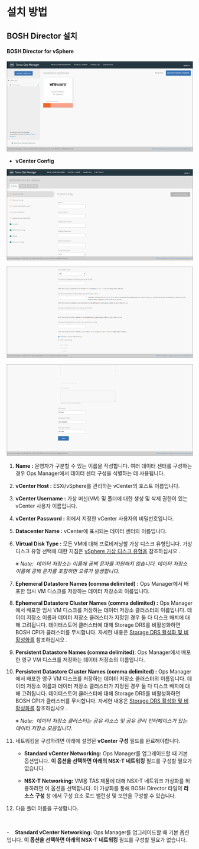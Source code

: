 # 설치 방법

## BOSH Director 설치

#### BOSH Director for vSphere

![](0019.png)

- **vCenter Config**

![](0020.png)

![](0021.png)

![](0022.png)

1. **Name :** 운영자가 구분할 수 있는 이름을 작성합니다. 여러 데이터 센터를 구성하는 경우 Ops Manager에서 데이터 센터 구성을 식별하는 데 사용됩니다.

2. **vCenter Host :** ESXi/vSphere를 관리하는 vCenter의 호스트 이름입니다.

3. **vCenter Username :** 가상 머신(VM) 및 폴더에 대한 생성 및 삭제 권한이 있는 vCenter 사용자 이름입니다.

4. **vCenter Password :** 위에서 지정한 vCenter 사용자의 비밀번호입니다.

5. **Datacenter Name :** vCenter에 표시되는 데이터 센터의 이름입니다.

6. **Virtual Disk Type :** 모든 VM에 대해 프로비저닝할 가상 디스크 유형입니다. 가상 디스크 유형 선택에 대한 지침은 [vSphere 가상 디스크 유형을](https://docs.pivotal.io/application-service/operating/disk-format.html) 참조하십시오 .
   
   ※ *Note:  데이터 저장소는 이름에 공백 문자를 지원하지 않습니다. 데이터 저장소 이름에 공백 문자를 포함하면 오류가 발생합니다.*

7. **Ephemeral Datastore Names (comma delimited) :** Ops Manager에서 배포한 임시 VM 디스크를 저장하는 데이터 저장소의 이름입니다.

8. **Ephemeral Datastore Cluster Names (comma delimited) :** Ops Manager에서 배포한 임시 VM 디스크를 저장하는 데이터 저장소 클러스터의 이름입니다. 데이터 저장소 이름과 데이터 저장소 클러스터가 지정된 경우 둘 다 디스크 배치에 대해 고려됩니다. 데이터스토어 클러스터에 대해 Storage DRS를 비활성화하면 BOSH CPI가 클러스터를 무시합니다. 자세한 내용은 [Storage DRS 활성화 및 비활성화를](https://docs.vmware.com/en/VMware-vSphere/7.0/com.vmware.vsphere.resmgmt.doc/GUID-827DBD6D-08B7-4411-9214-9E126671457F.html) 참조하십시오 .

9. **Persistent Datastore Names (comma delimited)**: Ops Manager에서 배포한 영구 VM 디스크를 저장하는 데이터 저장소의 이름입니다.

10. **Persistent Datastore Cluster Names (comma delimited) :** Ops Manager에서 배포한 영구 VM 디스크를 저장하는 데이터 저장소 클러스터의 이름입니다. 데이터 저장소 이름과 데이터 저장소 클러스터가 지정된 경우 둘 다 디스크 배치에 대해 고려됩니다. 데이터스토어 클러스터에 대해 Storage DRS를 비활성화하면 BOSH CPI가 클러스터를 무시합니다. 자세한 내용은 [Storage DRS 활성화 및 비활성화를](https://docs.vmware.com/en/VMware-vSphere/7.0/com.vmware.vsphere.resmgmt.doc/GUID-827DBD6D-08B7-4411-9214-9E126671457F.html) 참조하십시오 .
    
    ※ *Note:  데이터 저장소 클러스터는 공유 리소스 및 공유 관리 인터페이스가 있는 데이터 저장소 모음입니다.*

11. 네트워킹을 구성하려면 아래에 설명된 **vCenter 구성** 필드를 완료해야합니다.
    
    - **Standard vCenter Networking:** Ops Manager를 업그레이드할 때 기본 옵션입니다. **이 옵션을 선택하면 아래의 NSX-T 네트워킹** 필드를 구성할 필요가 없습니다.
    
    - **NSX-T Networking:** VM용 TAS 제품에 대해 NSX-T 네트워크 가상화를 허용하려면 이 옵션을 선택합니다. 이 가상화를 통해 BOSH Director 타일의 **리소스 구성** 창 에서 구성 요소 로드 밸런싱 및 보안을 구성할 수 있습니다.

12. 다음 폴더 이름을 구성합니다.

    

-    **Standard vCenter Networking:** Ops Manager를 업그레이드할 때 기본 옵션입니다. **이 옵션을 선택하면 아래의 NSX-T 네트워킹** 필드를 구성할 필요가 없습니다.
